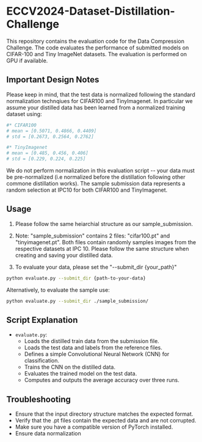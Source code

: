 # ECCV2024-Dataset-Distillation-Challenge

This repository contains the evaluation code for the Data Compression Challenge. The code evaluates the performance of submitted models on CIFAR-100 and Tiny ImageNet datasets. The evaluation is performed on GPU if available.

## Important Design Notes

Please keep in mind, that the test data is normalized following the standard normalization technqiues for CIFAR100 and TinyImagenet. In particular we assume your distilled data has been learned from a normalized training dataset using:

```python
#* CIFAR100
# mean = [0.5071, 0.4866, 0.4409]
# std = [0.2673, 0.2564, 0.2762]

#* TinyImagenet
# mean = [0.485, 0.456, 0.406]
# std = [0.229, 0.224, 0.225]

```

We do not perform normalization in this evaluation script -- your data must be pre-normalized (i.e normalized before the distillation following other commone distillation works). The sample submission data represents a random selection at IPC10 for both CIFAR100 and TinyImagenet.


## Usage

1. Please follow the same heiarchial structure as our sample_submission.

2. Note: "sample_submission" contains 2 files: "cifar100.pt" and "tinyimagenet.pt". Both files contain randomly samples images from the respective datasets at IPC 10. Please follow the same structure when creating and saving your distilled data. 

3. To evaluate your data, please set the "--submit_dir {your_path}"
```bash
python evaluate.py --submit_dir {path-to-your-data}
```

Alternatively, to evaluate the sample use:

```bash
python evaluate.py --submit_dir ./sample_submission/
```


## Script Explanation
- `evaluate.py`:
    - Loads the distilled train data from the submission file.
    - Loads the test data and labels from the reference files.
    - Defines a simple Convolutional Neural Network (CNN) for classification.
    - Trains the CNN on the distilled data.
    - Evaluates the trained model on the test data.
    - Computes and outputs the average accuracy over three runs.
 


## Troubleshooting
- Ensure that the input directory structure matches the expected format.
- Verify that the .pt files contain the expected data and are not corrupted.
- Make sure you have a compatible version of PyTorch installed.
- Ensure data normalization